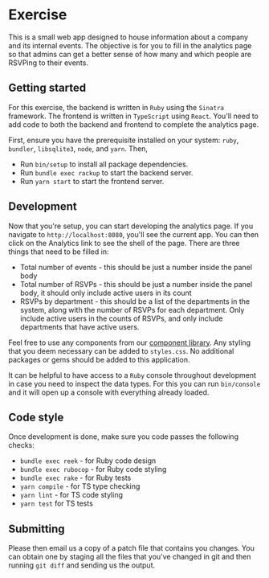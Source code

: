 # Exercise

This is a small web app designed to house information about a company and its internal events. The objective is for you to fill in the analytics page so that admins can get a better sense of how many and which people are RSVPing to their events.

## Getting started

For this exercise, the backend is written in `Ruby` using the `Sinatra` framework. The frontend is written in `TypeScript` using `React`. You'll need to add code to both the backend and frontend to complete the analytics page.

First, ensure you have the prerequisite installed on your system: `ruby`, `bundler`, `libsqlite3`, `node`, and `yarn`. Then,

* Run `bin/setup` to install all package dependencies.
* Run `bundle exec rackup` to start the backend server.
* Run `yarn start` to start the frontend server.

## Development

Now that you're setup, you can start developing the analytics page. If you navigate to `http://localhost:8080`, you'll see the current app. You can then click on the Analytics link to see the shell of the page. There are three things that need to be filled in:

* Total number of events - this should be just a number inside the panel body
* Total number of RSVPs - this should be just a number inside the panel body, it should only include active users in its count
* RSVPs by department - this should be a list of the departments in the system, along with the number of RSVPs for each department. Only include active users in the counts of RSVPs, and only include departments that have active users.

Feel free to use any components from our [component library](https://github.com/CultureHQ/components). Any styling that you deem necessary can be added to `styles.css`. No additional packages or gems should be added to this application.

It can be helpful to have access to a `Ruby` console throughout development in case you need to inspect the data types. For this you can run `bin/console` and it will open up a console with everything already loaded.

## Code style

Once development is done, make sure you code passes the following checks:

* `bundle exec reek` - for Ruby code design
* `bundle exec rubocop` - for Ruby code styling
* `bundle exec rake` - for Ruby tests
* `yarn compile` - for TS type checking
* `yarn lint` - for TS code styling
* `yarn test` for TS tests

## Submitting

Please then email us a copy of a patch file that contains you changes. You can obtain one by staging all the files that you've changed in git and then running `git diff` and sending us the output.
